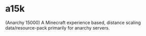 # a15k
(Anarchy 15000) A Minecraft experience based, distance scaling data/resource-pack primarily for anarchy servers.
